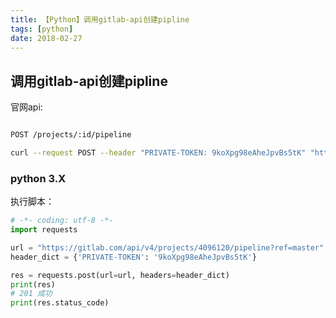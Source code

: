 ```yaml
---
title: 【Python】调用gitlab-api创建pipline
tags: [python]
date: 2018-02-27
---
```


## 调用gitlab-api创建pipline

官网api:

```bash

POST /projects/:id/pipeline

curl --request POST --header "PRIVATE-TOKEN: 9koXpg98eAheJpvBs5tK" "https://gitlab.example.com/api/v4/projects/1/pipeline?ref=master"
```

### python 3.X

执行脚本： 

```python
# -*- coding: utf-8 -*-
import requests

url = "https://gitlab.com/api/v4/projects/4096120/pipeline?ref=master"
header_dict = {'PRIVATE-TOKEN': '9koXpg98eAheJpvBs5tK'}

res = requests.post(url=url, headers=header_dict)
print(res)
# 201 成功 
print(res.status_code)
```